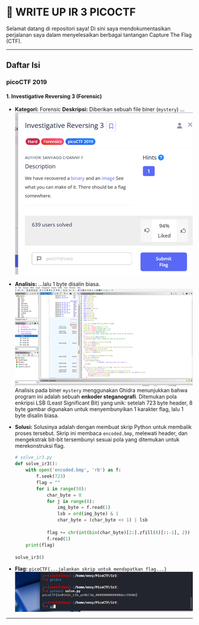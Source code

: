 # 🚩 WRITE UP IR 3 PICOCTF

Selamat datang di repositori saya! Di sini saya mendokumentasikan perjalanan saya dalam menyelesaikan berbagai tantangan Capture The Flag (CTF).

---

## Daftar Isi

### picoCTF 2019

#### 1. Investigative Reversing 3 (Forensic)

* **Kategori:** Forensic
**Deskripsi:** Diberikan sebuah file biner (`mystery`) ...
  ![Deskripsi Soal](images/soal.png)

* **Analisis:** ...lalu 1 byte disalin biasa.
    ![Logika di Ghidra](images/ghidra.png)
    Analisis pada biner `mystery` menggunakan Ghidra menunjukkan bahwa program ini adalah sebuah **enkoder steganografi**. Ditemukan pola enkripsi LSB (Least Significant Bit) yang unik: setelah 723 byte header, 8 byte gambar digunakan untuk menyembunyikan 1 karakter flag, lalu 1 byte disalin biasa.

* **Solusi:**
    Solusinya adalah dengan membuat skrip Python untuk membalik proses tersebut. Skrip ini membaca `encoded.bmp`, melewati header, dan mengekstrak bit-bit tersembunyi sesuai pola yang ditemukan untuk merekonstruksi flag.
    ```python
    # solve_ir3.py
    def solve_ir3():
        with open('encoded.bmp', 'rb') as f:
            f.seek(723)
            flag = ""
            for i in range(50):
                char_byte = 0
                for j in range(8):
                    img_byte = f.read(1)
                    lsb = ord(img_byte) & 1
                    char_byte = (char_byte << 1) | lsb
                
                flag += chr(int(bin(char_byte)[2:].zfill(8)[::-1], 2))
                f.read(1)
        print(flag)

    solve_ir3()
    ```

* **Flag:**
    `picoCTF{...jalankan skrip untuk mendapatkan flag...}`
    ![Hasil PicoCTF](images/hasil.png)

---